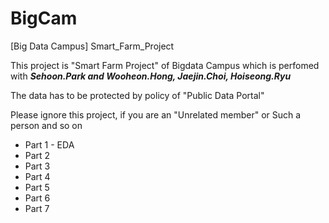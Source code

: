 # BigCam
[Big Data Campus] Smart_Farm_Project 

This project is "Smart Farm Project" of Bigdata Campus which is perfomed with 
**_Sehoon.Park and Wooheon.Hong, Jaejin.Choi, Hoiseong.Ryu_**

The data has to be protected by policy of "Public Data Portal"

Please ignore this project, if you are an "Unrelated member" or Such a person and so on

- Part 1 - EDA 
- Part 2 
- Part 3
- Part 4 
- Part 5 
- Part 6 
- Part 7 
